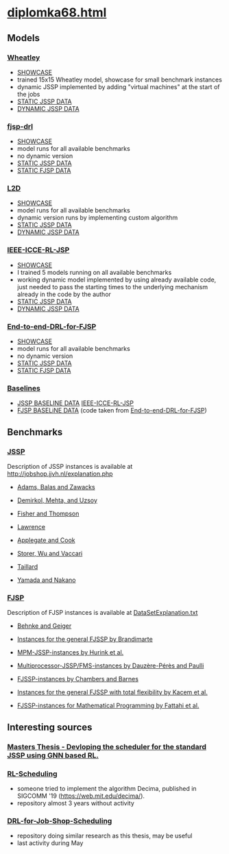 # [diplomka68.html](https://www.cs.cas.cz/~martin/diplomka68.html)

## Models

### [Wheatley](models/Wheatley/)

- [SHOWCASE](models/Wheatley/repo/Showcase.ipynb)
- trained 15x15 Wheatley model, showcase for small benchmark instances 
- dynamic JSSP implemented by adding "virtual machines" at the start of the jobs
- [STATIC JSSP DATA](data/experiment_static_jssp_wheatley.csv)
- [DYNAMIC JSSP DATA](data/experiment_dynamic_jssp_wheatley.csv)

### [fjsp-drl](models/fjsp-drl/)

- [SHOWCASE](models/fjsp-drl/repo/Showcase%20fjsp-drl.ipynb)
- model runs for all available benchmarks
- no dynamic version
- [STATIC JSSP DATA](data/experiment_static_jssp_fjsp_drl.csv)
- [STATIC FJSP DATA](data/experiment_static_fjsp_fjsp_drl.csv)

### [L2D](models/L2D/)

- [SHOWCASE](models/L2D/Showcase.ipynb)
- model runs for all available benchmarks
- dynamic version runs by implementing custom algorithm
- [STATIC JSSP DATA](data/experiment_static_jssp_l2d.csv)
- [DYNAMIC JSSP DATA](data/experiment_dynamic_jssp_l2d.csv)

### [IEEE-ICCE-RL-JSP](models/IEEE-ICCE-RL-JSP/)

- [SHOWCASE](models/IEEE-ICCE-RL-JSP/repo/ieee_icce_rl_jsp.ipynb)
- I trained 5 models running on all available benchmarks
- working dynamic model implemented by using already available code, just needed to pass the starting times to the underlying mechanism already in the code by the author
- [STATIC JSSP DATA](data/experiment_static_jssp_ieee_icce_rl_jsp.csv)
- [DYNAMIC JSSP DATA](data/experiment_dynamic_jssp_ieee_icce_rl_jsp.csv)

### [End-to-end-DRL-for-FJSP](models/End-to-end-DRL-for-FJSP/)

- [SHOWCASE](models/End-to-end-DRL-for-FJSP/repo/FJSP_RealWorld/Showcase.ipynb)
- model runs for all available benchmarks
- no dynamic version
- [STATIC JSSP DATA](data/experiment_static_jssp_end_to_end_drl_for_fjsp.csv)
- [STATIC FJSP DATA](data/experiment_static_fjsp_end_to_end_drl_for_fjsp.csv)

### [Baselines](models/baseline/)

- [JSSP BASELINE DATA](data/experiment_static_jssp_baseline.csv) [IEEE-ICCE-RL-JSP](models/IEEE-ICCE-RL-JSP/)
- [FJSP BASELiNE DATA](data/experiment_static_fjsp_baseline.csv) (code taken from [End-to-end-DRL-for-FJSP](models/End-to-end-DRL-for-FJSP/))

## Benchmarks

### [JSSP](benchmarks/jssp/)

Description of JSSP instances is available at http://jobshop.jjvh.nl/explanation.php

- [Adams, Balas and Zawacks](benchmarks/jssp/abz_instances)

- [Demirkol, Mehta, and Uzsoy](benchmarks/jssp/dmu_instances/)

- [Fisher and Thompson](benchmarks/jssp/ft_instances/)

- [Lawrence](benchmarks/jssp/la_instances/)

- [Applegate and Cook](benchmarks/jssp/orb_instances/)

- [Storer, Wu and Vaccari](benchmarks/jssp/swv_instances/)

- [Taillard](benchmarks/jssp/ta_instances/)

- [Yamada and Nakano](benchmarks/jssp/yn_instances/)

### [FJSP](benchmarks/fjsp/)

Description of FJSP instances is available at [DataSetExplanation.txt](benchmarks/fjsp/DataSetExplanation.txt)

- [Behnke and Geiger](benchmarks/fjsp/0_BehnkeGeiger/)

- [Instances for the general FJSSP by Brandimarte](benchmarks/fjsp/1_Brandimarte/)

- [MPM-JSSP-instances by Hurink et al.](benchmarks/fjsp/2_Hurink/)

- [Multiprocessor-JSSP/FMS-instances by Dauzère-Pérès and Paulli](benchmarks/fjsp/3_DPpaulli/)

- [FJSSP-instances by Chambers and Barnes](benchmarks/fjsp/4_ChambersBarnes/)

- [Instances for the general FJSSP with total flexibility by Kacem et al.](benchmarks/fjsp/5_Kacem/)

- [FJSSP-instances for Mathematical Programming by Fattahi et al.](benchmarks/fjsp/6_Fattahi/)

## Interesting sources 

### [Masters Thesis - Devloping the scheduler for the standard JSSP using GNN based RL.](https://github.com/sachin301195/Thesis/tree/main)

### [RL-Scheduling](https://github.com/hliangzhao/RL-Scheduling)

- someone tried to implement the algorithm Decima, published in SIGCOMM '19 (https://web.mit.edu/decima/). 
- repository almost 3 years without activity

### [DRL-for-Job-Shop-Scheduling](https://github.com/hexiao5886/DRL-for-Job-Shop-Scheduling/tree/master)

- repository doing similar research as this thesis, may be useful
- last activity during May
